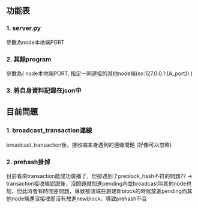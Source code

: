 ## 功能表
### 1. server.py
參數為node本地端PORT

### 2. 其餘program
參數為( node本地端PORT, 指定一同連接的其他node端(ex:127.0.0.1:{A_port}) )

### 3. 將自身資料記錄在json中

## 目前問題
### 1. broadcast_transaction連線
broadcast_transaction後，接收端本身遇到的連線問題 (好像可以忽略)

### 2. prehash掛掉
目前看來transaction能成功廣播了，但卻遇到了preblock_hash不符的問題??
-> transaction接收端認證後，沒問題就加進pending內並broadcast叫其他node也加，但此時會有時間差問題，導致接收端在創建新block的時候放進pending而其他node端還沒接收而沒有放進newblock，導致prehash不合